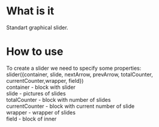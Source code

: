 # What is it
Standart graphical slider.
# How to use
To create a slider we need to specify some properties: <br>
slider({container, slide, nextArrow, prevArrow, totalCounter, currentCounter,wrapper, field})<br>
container - block with slider <br>
slide - pictures of slides<br>
totalCounter - block with number of slides<br>
currentCounter - block with current number of slide<br>
wrapper - wrapper of slides<br>
field - block of inner
